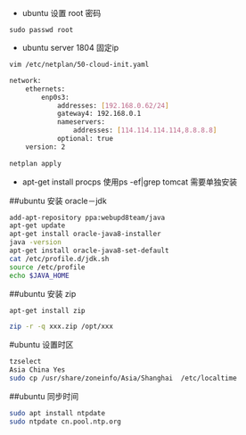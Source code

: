 - ubuntu 设置 root 密码

```
sudo passwd root
```

- ubuntu server 1804 固定ip

```sh
vim /etc/netplan/50-cloud-init.yaml

network:
    ethernets:
        enp0s3:
            addresses: [192.168.0.62/24]
            gateway4: 192.168.0.1
            nameservers:
                addresses: [114.114.114.114,8.8.8.8]
            optional: true
    version: 2
    
netplan apply

```

- apt-get install procps 使用ps -ef|grep tomcat 需要单独安装

##ubuntu 安装 oracle－jdk 

```sh
add-apt-repository ppa:webupd8team/java
apt-get update
apt-get install oracle-java8-installer
java -version
apt-get install oracle-java8-set-default
cat /etc/profile.d/jdk.sh
source /etc/profile
echo $JAVA_HOME
```

##ubuntu 安装 zip

```sh
apt-get install zip

zip -r -q xxx.zip /opt/xxx
```
 
 
#ubuntu 设置时区

```sh
tzselect
Asia China Yes
sudo cp /usr/share/zoneinfo/Asia/Shanghai  /etc/localtime
```

##ubuntu 同步时间

```sh
sudo apt install ntpdate
sudo ntpdate cn.pool.ntp.org
```

